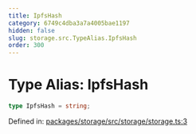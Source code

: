 ```yaml
---
title: IpfsHash
category: 6749c4dba3a7a4005bae1197
hidden: false
slug: storage.src.TypeAlias.IpfsHash
order: 300
---
```


# Type Alias: IpfsHash

```ts
type IpfsHash = string;
```

Defined in: [packages/storage/src/storage/storage.ts:3](https://github.com/zkcloudworker/minatokens-lib/blob/main/packages/storage/src/storage/storage.ts#L3)
